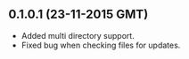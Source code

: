 ## 0.1.0.1 (23-11-2015 GMT)

* Added multi directory support.
* Fixed bug when checking files for updates.